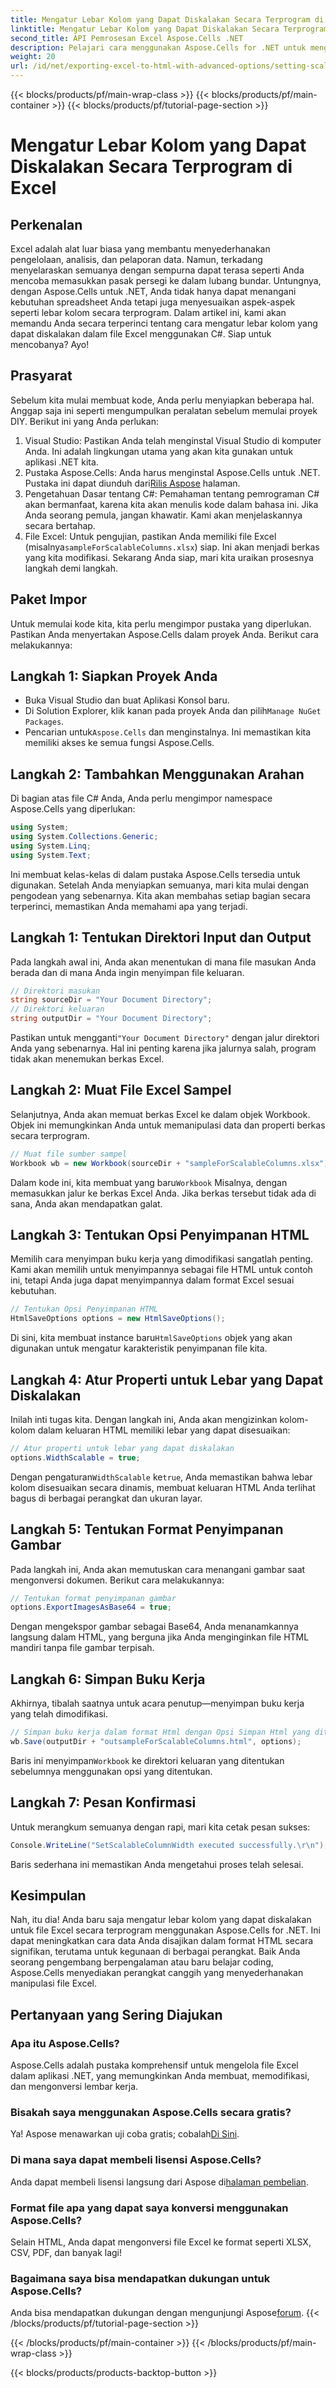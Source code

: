 ```yaml
---
title: Mengatur Lebar Kolom yang Dapat Diskalakan Secara Terprogram di Excel
linktitle: Mengatur Lebar Kolom yang Dapat Diskalakan Secara Terprogram di Excel
second_title: API Pemrosesan Excel Aspose.Cells .NET
description: Pelajari cara menggunakan Aspose.Cells for .NET untuk mengatur lebar kolom yang dapat diskalakan dalam file Excel secara terprogram. Sempurna untuk presentasi data yang efisien.
weight: 20
url: /id/net/exporting-excel-to-html-with-advanced-options/setting-scalable-column-width/
---
```


{{< blocks/products/pf/main-wrap-class >}}
{{< blocks/products/pf/main-container >}}
{{< blocks/products/pf/tutorial-page-section >}}

# Mengatur Lebar Kolom yang Dapat Diskalakan Secara Terprogram di Excel

## Perkenalan
Excel adalah alat luar biasa yang membantu menyederhanakan pengelolaan, analisis, dan pelaporan data. Namun, terkadang menyelaraskan semuanya dengan sempurna dapat terasa seperti Anda mencoba memasukkan pasak persegi ke dalam lubang bundar. Untungnya, dengan Aspose.Cells untuk .NET, Anda tidak hanya dapat menangani kebutuhan spreadsheet Anda tetapi juga menyesuaikan aspek-aspek seperti lebar kolom secara terprogram. Dalam artikel ini, kami akan memandu Anda secara terperinci tentang cara mengatur lebar kolom yang dapat diskalakan dalam file Excel menggunakan C#. Siap untuk mencobanya? Ayo!
## Prasyarat
Sebelum kita mulai membuat kode, Anda perlu menyiapkan beberapa hal. Anggap saja ini seperti mengumpulkan peralatan sebelum memulai proyek DIY. Berikut ini yang Anda perlukan:
1. Visual Studio: Pastikan Anda telah menginstal Visual Studio di komputer Anda. Ini adalah lingkungan utama yang akan kita gunakan untuk aplikasi .NET kita.
2.  Pustaka Aspose.Cells: Anda harus menginstal Aspose.Cells untuk .NET. Pustaka ini dapat diunduh dari[Rilis Aspose](https://releases.aspose.com/cells/net/) halaman. 
3. Pengetahuan Dasar tentang C#: Pemahaman tentang pemrograman C# akan bermanfaat, karena kita akan menulis kode dalam bahasa ini. Jika Anda seorang pemula, jangan khawatir. Kami akan menjelaskannya secara bertahap.
4.  File Excel: Untuk pengujian, pastikan Anda memiliki file Excel (misalnya`sampleForScalableColumns.xlsx`) siap. Ini akan menjadi berkas yang kita modifikasi.
Sekarang Anda siap, mari kita uraikan prosesnya langkah demi langkah.
## Paket Impor
Untuk memulai kode kita, kita perlu mengimpor pustaka yang diperlukan. Pastikan Anda menyertakan Aspose.Cells dalam proyek Anda. Berikut cara melakukannya:
## Langkah 1: Siapkan Proyek Anda
- Buka Visual Studio dan buat Aplikasi Konsol baru.
-  Di Solution Explorer, klik kanan pada proyek Anda dan pilih`Manage NuGet Packages`.
-  Pencarian untuk`Aspose.Cells` dan menginstalnya. Ini memastikan kita memiliki akses ke semua fungsi Aspose.Cells.
## Langkah 2: Tambahkan Menggunakan Arahan
Di bagian atas file C# Anda, Anda perlu mengimpor namespace Aspose.Cells yang diperlukan:
```csharp
using System;
using System.Collections.Generic;
using System.Linq;
using System.Text;
```
Ini membuat kelas-kelas di dalam pustaka Aspose.Cells tersedia untuk digunakan.
Setelah Anda menyiapkan semuanya, mari kita mulai dengan pengodean yang sebenarnya. Kita akan membahas setiap bagian secara terperinci, memastikan Anda memahami apa yang terjadi.
## Langkah 1: Tentukan Direktori Input dan Output
Pada langkah awal ini, Anda akan menentukan di mana file masukan Anda berada dan di mana Anda ingin menyimpan file keluaran. 
```csharp
// Direktori masukan
string sourceDir = "Your Document Directory"; 
// Direktori keluaran
string outputDir = "Your Document Directory"; 
```
 Pastikan untuk mengganti`"Your Document Directory"` dengan jalur direktori Anda yang sebenarnya. Hal ini penting karena jika jalurnya salah, program tidak akan menemukan berkas Excel.
## Langkah 2: Muat File Excel Sampel
Selanjutnya, Anda akan memuat berkas Excel ke dalam objek Workbook. Objek ini memungkinkan Anda untuk memanipulasi data dan properti berkas secara terprogram.
```csharp
// Muat file sumber sampel
Workbook wb = new Workbook(sourceDir + "sampleForScalableColumns.xlsx");
```
 Dalam kode ini, kita membuat yang baru`Workbook` Misalnya, dengan memasukkan jalur ke berkas Excel Anda. Jika berkas tersebut tidak ada di sana, Anda akan mendapatkan galat.
## Langkah 3: Tentukan Opsi Penyimpanan HTML
Memilih cara menyimpan buku kerja yang dimodifikasi sangatlah penting. Kami akan memilih untuk menyimpannya sebagai file HTML untuk contoh ini, tetapi Anda juga dapat menyimpannya dalam format Excel sesuai kebutuhan.
```csharp
// Tentukan Opsi Penyimpanan HTML
HtmlSaveOptions options = new HtmlSaveOptions();
```
 Di sini, kita membuat instance baru`HtmlSaveOptions` objek yang akan digunakan untuk mengatur karakteristik penyimpanan file kita.
## Langkah 4: Atur Properti untuk Lebar yang Dapat Diskalakan
Inilah inti tugas kita. Dengan langkah ini, Anda akan mengizinkan kolom-kolom dalam keluaran HTML memiliki lebar yang dapat disesuaikan:
```csharp
// Atur properti untuk lebar yang dapat diskalakan
options.WidthScalable = true;
```
 Dengan pengaturan`WidthScalable` ke`true`, Anda memastikan bahwa lebar kolom disesuaikan secara dinamis, membuat keluaran HTML Anda terlihat bagus di berbagai perangkat dan ukuran layar.
## Langkah 5: Tentukan Format Penyimpanan Gambar 
Pada langkah ini, Anda akan memutuskan cara menangani gambar saat mengonversi dokumen. Berikut cara melakukannya:
```csharp
// Tentukan format penyimpanan gambar
options.ExportImagesAsBase64 = true;
```
Dengan mengekspor gambar sebagai Base64, Anda menanamkannya langsung dalam HTML, yang berguna jika Anda menginginkan file HTML mandiri tanpa file gambar terpisah.
## Langkah 6: Simpan Buku Kerja 
Akhirnya, tibalah saatnya untuk acara penutup—menyimpan buku kerja yang telah dimodifikasi. 
```csharp
// Simpan buku kerja dalam format Html dengan Opsi Simpan Html yang ditentukan
wb.Save(outputDir + "outsampleForScalableColumns.html", options);
```
 Baris ini menyimpan`Workbook` ke direktori keluaran yang ditentukan sebelumnya menggunakan opsi yang ditentukan. 
## Langkah 7: Pesan Konfirmasi
Untuk merangkum semuanya dengan rapi, mari kita cetak pesan sukses:
```csharp
Console.WriteLine("SetScalableColumnWidth executed successfully.\r\n");
```
Baris sederhana ini memastikan Anda mengetahui proses telah selesai.
## Kesimpulan
Nah, itu dia! Anda baru saja mengatur lebar kolom yang dapat diskalakan untuk file Excel secara terprogram menggunakan Aspose.Cells for .NET. Ini dapat meningkatkan cara data Anda disajikan dalam format HTML secara signifikan, terutama untuk kegunaan di berbagai perangkat. Baik Anda seorang pengembang berpengalaman atau baru belajar coding, Aspose.Cells menyediakan perangkat canggih yang menyederhanakan manipulasi file Excel.
## Pertanyaan yang Sering Diajukan
### Apa itu Aspose.Cells?
Aspose.Cells adalah pustaka komprehensif untuk mengelola file Excel dalam aplikasi .NET, yang memungkinkan Anda membuat, memodifikasi, dan mengonversi lembar kerja.
### Bisakah saya menggunakan Aspose.Cells secara gratis?
 Ya! Aspose menawarkan uji coba gratis; cobalah[Di Sini](https://releases.aspose.com/).
### Di mana saya dapat membeli lisensi Aspose.Cells?
 Anda dapat membeli lisensi langsung dari Aspose di[halaman pembelian](https://purchase.aspose.com/buy).
### Format file apa yang dapat saya konversi menggunakan Aspose.Cells?
Selain HTML, Anda dapat mengonversi file Excel ke format seperti XLSX, CSV, PDF, dan banyak lagi!
### Bagaimana saya bisa mendapatkan dukungan untuk Aspose.Cells?
 Anda bisa mendapatkan dukungan dengan mengunjungi Aspose[forum](https://forum.aspose.com/c/cells/9).
{{< /blocks/products/pf/tutorial-page-section >}}

{{< /blocks/products/pf/main-container >}}
{{< /blocks/products/pf/main-wrap-class >}}

{{< blocks/products/products-backtop-button >}}
